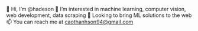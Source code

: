👋 Hi, I’m @hadeson
👀 I’m interested in machine learning, computer vision, web development, data scraping
💞️ Looking to bring ML solutions to the web
📫 You can reach me at caothanhson94@gmail.com

<!---
hadeson/hadeson is a ✨ special ✨ repository because its `README.md` (this file) appears on your GitHub profile.
You can click the Preview link to take a look at your changes.
--->
